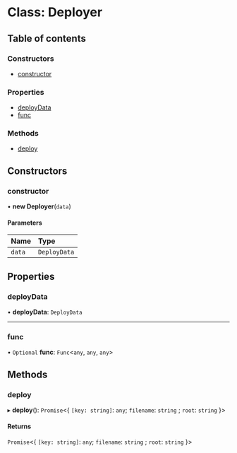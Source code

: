 # Class: Deployer

## Table of contents

### Constructors

- [constructor](Deployer.md#constructor)

### Properties

- [deployData](Deployer.md#deploydata)
- [func](Deployer.md#func)

### Methods

- [deploy](Deployer.md#deploy)

## Constructors

### constructor

• **new Deployer**(`data`)

#### Parameters

| Name | Type |
| :------ | :------ |
| `data` | `DeployData` |

## Properties

### deployData

• **deployData**: `DeployData`

___

### func

• `Optional` **func**: `Func`<`any`, `any`, `any`\>

## Methods

### deploy

▸ **deploy**(): `Promise`<{ `[key: string]`: `any`; `filename`: `string` ; `root`: `string`  }\>

#### Returns

`Promise`<{ `[key: string]`: `any`; `filename`: `string` ; `root`: `string`  }\>
